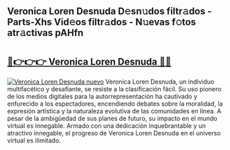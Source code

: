 ## Veronica Loren Desnuda D𝚎sn𝚞dos filtr𝚊dos - Parts-Xhs Vid𝚎os filtr𝚊dos - N𝚞evas f𝚘tos atr𝚊ctivas pAHfn

# <h2><a href="http://mb35dj6.tromn.icu/?c=Veronica+Loren+Desnuda">🔗👉👉👉 Veronica Loren Desnuda 🔗🔗</a></h2>

[![Veronica Loren Desnuda nuevo](https://i.imgur.com/pEAQMta.gif)](http://mb35dj6.tromn.icu/?c=Veronica+Loren+Desnuda)
Veronica Loren Desnuda, un individuo multifacético y desafiante, se resiste a la clasificación fácil. Su uso pionero de los medios digitales para la autorrepresentación ha cautivado y enfurecido a los espectadores, encendiendo debates sobre la moralidad, la expresión artística y la naturaleza evolutiva de las comunidades en línea. A pesar de la ambigüedad de sus planes de futuro, su impacto en el mundo virtual es innegable. Armado con una dedicación inquebrantable y un atractivo innegable, el progreso de Veronica Loren Desnuda en el universo virtual es ilimitado.
